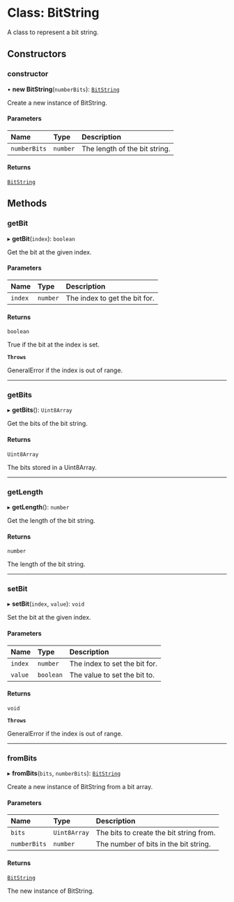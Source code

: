 # Class: BitString

A class to represent a bit string.

## Constructors

### constructor

• **new BitString**(`numberBits`): [`BitString`](BitString.md)

Create a new instance of BitString.

#### Parameters

| Name | Type | Description |
| :------ | :------ | :------ |
| `numberBits` | `number` | The length of the bit string. |

#### Returns

[`BitString`](BitString.md)

## Methods

### getBit

▸ **getBit**(`index`): `boolean`

Get the bit at the given index.

#### Parameters

| Name | Type | Description |
| :------ | :------ | :------ |
| `index` | `number` | The index to get the bit for. |

#### Returns

`boolean`

True if the bit at the index is set.

**`Throws`**

GeneralError if the index is out of range.

___

### getBits

▸ **getBits**(): `Uint8Array`

Get the bits of the bit string.

#### Returns

`Uint8Array`

The bits stored in a Uint8Array.

___

### getLength

▸ **getLength**(): `number`

Get the length of the bit string.

#### Returns

`number`

The length of the bit string.

___

### setBit

▸ **setBit**(`index`, `value`): `void`

Set the bit at the given index.

#### Parameters

| Name | Type | Description |
| :------ | :------ | :------ |
| `index` | `number` | The index to set the bit for. |
| `value` | `boolean` | The value to set the bit to. |

#### Returns

`void`

**`Throws`**

GeneralError if the index is out of range.

___

### fromBits

▸ **fromBits**(`bits`, `numberBits`): [`BitString`](BitString.md)

Create a new instance of BitString from a bit array.

#### Parameters

| Name | Type | Description |
| :------ | :------ | :------ |
| `bits` | `Uint8Array` | The bits to create the bit string from. |
| `numberBits` | `number` | The number of bits in the bit string. |

#### Returns

[`BitString`](BitString.md)

The new instance of BitString.
